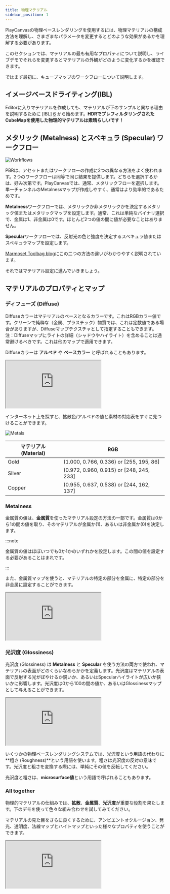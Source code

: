 ```yaml
---
title: 物理マテリアル
sidebar_position: 1
---
```


PlayCanvasの物理ベースレンダリングを使用するには、物理マテリアルの構成方法を理解し、さまざまなパラメータを変更するとどのような効果があるかを理解する必要があります。

このセクションでは、マテリアルの最も有用なプロパティについて説明し、ライブデモでそれらを変更するとマテリアルの外観がどのように変化するかを確認できます。

ではまず最初に、キューブマップのワークフローについて説明します。

## イメージベースドライティング(IBL)

Editorに入りマテリアルを作成しても、マテリアルが下のサンプルと異なる理由を説明するために [IBL] [6] から始めます。**HDRでプレフィルタリングされたCubeMapを使用した物理的マテリアルは素晴らしいです！**

## メタリック (Metalness) とスペキュラ (Specular) ワークフロー

![Workflows](/img/user-manual/graphics/physical-rendering/specular-metalness-workflows.png)

PBRは、アセットまたはワークフローの作成に2つの異なる方法をよく使われます。2つのワークフローは同等で同じ結果を提供します。どちらを選択するかは、好み次第です。PlayCanvasでは、通常、メタリックフローを選択します。単一チャンネルのMetalnessマップが作成しやすく、通常はより効率的であるためです。

**Metalness**ワークフローでは、メタリックか非メタリックかを決定するメタリック値またはメタリックマップを設定します。通常、これは単純なバイナリ選択で、金属は1、非金属は0です。ほとんど2つの値の間に値が必要なことはありません。

**Specular**ワークフローでは、反射光の色と強度を決定するスペキュラ値またはスペキュラマップを設定します。


[Marmoset Toolbag blog][5]にこの二つの方法の違いがわかりやすく説明されています。

それではマテリアル設定に進んでいきましょう。

## マテリアルのプロパティとマップ

### ディフューズ (Diffuse)

Diffuseカラーはマテリアルのベースとなるカラーです。これはRGBカラー値です。クリーンで純粋な（金属、プラスチック）物質では、これは定数値である場合がありますが、Diffuseマップテクスチャとして指定することもできます。注：Diffuseマップにライトの詳細（シャドウやハイライト）を含めることは通常避けるべきです。これは他のマップで適用できます。

Diffuseカラーは **アルベド** や **ベースカラー** と呼ばれることもあります。

<div className="iframe-container">
    <iframe src="https://playcanv.as/p/Q28EwTwQ/?color" title="Physical Materials - Diffuse"></iframe>
</div>

インターネット上を探すと、拡散色/アルベドの値と素材の対応表をすぐに見つけることができます。

![Metals](/img/user-manual/graphics/physical-rendering/metals.jpg)

| マテリアル (Material) | RGB                                      |
|----------|------------------------------------------|
| Gold     | (1.000, 0.766, 0.336) or [255, 195, 86]  |
| Silver   | (0.972, 0.960, 0.915) or [248, 245, 233] |
| Copper   | (0.955, 0.637, 0.538) or [244, 162, 137] |

### Metalness

金属質の値は、**金属質**を使ったマテリアル設定の方法の一部です。金属質は0から1の間の値を取り、そのマテリアルが金属か(1)、あるいは非金属か(0)を決定します。

:::note

金属質の値はほぼいつでも0か1かのいずれかを設定します。この間の値を設定する必要があることはまれです。

:::

また、金属質マップを使うと、マテリアルの特定の部分を金属に、特定の部分を非金属に設定することができます。

<div className="iframe-container">
    <iframe src="https://playcanv.as/p/Q28EwTwQ/?metal" title="Physical Materials - Metalness"></iframe>
</div>

### 光沢度 (Glossiness)

光沢度 (Glossiness) は **Metalness** と **Specular** を使う方法の両方で使われ、マテリアルの表面がどのくらいなめらかかを定義します。光沢度はマテリアルの表面で反射する光がぼやけるか鋭いか、あるいはSpecularハイライトが広いか狭いかに影響します。光沢度は0から100の間の値か、あるいはGlossinessマップとして与えることができます。

<div className="iframe-container">
    <iframe src="https://playcanv.as/p/Q28EwTwQ/?gloss" title="Physical Materials - Glossiness"></iframe>
</div>

いくつかの物理ベースレンダリングシステムでは、光沢度という用語の代わりに**粗さ (Roughness)**という用語を使います。粗さは光沢度の反対の意味です。光沢度と粗さを変換する際には、単純にその値を反転してください。

光沢度と粗さは、**microsurface値**という用語で呼ばれることもあります。

### All together

物理的マテリアルの仕組みでは、**拡散**、**金属質**、**光沢度**が重要な役割を果たします。下のデモを使って色々な組み合わせを試してみてください。

マテリアルの見た目をさらに良くするために、アンビエントオクルージョン、発光、透明度、法線マップとハイトマップといった様々なプロパティを使うことができます。

<div className="iframe-container">
    <iframe src="https://playcanv.as/p/Q28EwTwQ/" title="Physical Materials - All"></iframe>
</div>

[5]: https://marmoset.co/posts/pbr-texture-conversion/
[6]: /user-manual/graphics/physical-rendering/image-based-lighting/
